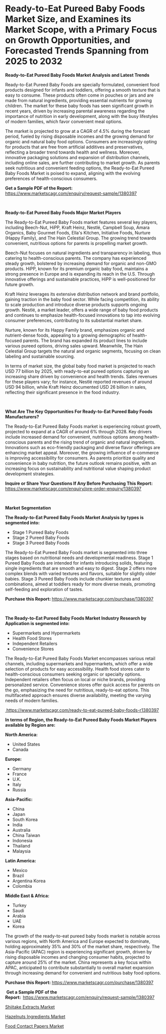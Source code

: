 <p><h1>Ready-to-Eat Pureed Baby Foods Market Size, and Examines its Market Scope, with a Primary Focus on Growth Opportunities, and Forecasted Trends Spanning from 2025 to 2032</h1></p><p><strong>Ready-to-Eat Pureed Baby Foods Market Analysis and Latest Trends</strong></p>
<p><p>Ready-to-Eat Pureed Baby Foods are specially formulated, convenient food products designed for infants and toddlers, offering a smooth texture that is easy to consume. These products often come in pouches or jars and are made from natural ingredients, providing essential nutrients for growing children. The market for these baby foods has seen significant growth in recent years, driven by increasing parental awareness regarding the importance of nutrition in early development, along with the busy lifestyles of modern families, which favor convenient meal options.</p><p>The market is projected to grow at a CAGR of 4.5% during the forecast period, fueled by rising disposable incomes and the growing demand for organic and natural baby food options. Consumers are increasingly opting for products that are free from artificial additives and preservatives, reflecting a broader trend towards health and wellness. Moreover, innovative packaging solutions and expansion of distribution channels, including online sales, are further contributing to market growth. As parents seek nutritious and convenient feeding options, the Ready-to-Eat Pureed Baby Foods Market is poised to expand, aligning with the evolving preferences of health-conscious consumers.</p></p>
<p><strong>Get a Sample PDF of the Report:&nbsp;</strong> <a href="https://www.marketscagr.com/enquiry/request-sample/1380397?utm_campaign=2136&utm_medium=2&utm_source=Github&utm_content=ia&utm_term=07042025&utm_id=ready-to-eat-pureed-baby-foods">https://www.marketscagr.com/enquiry/request-sample/1380397</a></p>
<p>&nbsp;</p>
<p><strong>Ready-to-Eat Pureed Baby Foods Major Market Players</strong></p>
<p><p>The Ready-to-Eat Pureed Baby Foods market features several key players, including Beech-Nut, HiPP, Kraft Heinz, Nestlé, Campbell Soup, Amara Organics, Baby Gourmet Foods, Ella's Kitchen, Initiative Foods, Nurture (Happy Family), and The Hain Celestial Group. The growing trend towards convenient, nutritious options for parents is propelling market growth.</p><p>Beech-Nut focuses on natural ingredients and transparency in labeling, thus catering to health-conscious parents. The company has experienced steady growth, bolstered by increasing demand for organic and non-GMO products. HiPP, known for its premium organic baby food, maintains a strong presence in Europe and is expanding its reach in the U.S. Through innovative offerings and sustainable practices, HiPP is well-positioned for future growth.</p><p>Kraft Heinz leverages its extensive distribution network and brand portfolio, gaining traction in the baby food sector. While facing competition, its ability to scale production and introduce diverse products supports ongoing growth. Nestlé, a market leader, offers a wide range of baby food products and continues to emphasize health-focused innovations to tap into evolving consumer preferences, contributing to its substantial market share.</p><p>Nurture, known for its Happy Family brand, emphasizes organic and nutrient-dense foods, appealing to a growing demographic of health-focused parents. The brand has expanded its product lines to include various pureed options, driving sales upward. Meanwhile, The Hain Celestial Group targets the natural and organic segments, focusing on clean labeling and sustainable sourcing.</p><p>In terms of market size, the global baby food market is projected to reach USD 77 billion by 2025, with ready-to-eat pureed options capturing an increasing share driven by convenience and health trends. Sales revenues for these players vary; for instance, Nestlé reported revenues of around USD 94 billion, while Kraft Heinz documented USD 26 billion in sales, reflecting their significant presence in the food industry.</p></p>
<p>&nbsp;</p>
<p><strong>What Are The Key Opportunities For Ready-to-Eat Pureed Baby Foods Manufacturers?</strong></p>
<p><p>The Ready-to-Eat Pureed Baby Foods market is experiencing robust growth, projected to expand at a CAGR of around 6% through 2028. Key drivers include increased demand for convenient, nutritious options among health-conscious parents and the rising trend of organic and natural ingredients. Innovations such as eco-friendly packaging and diverse flavor offerings are enhancing market appeal. Moreover, the growing influence of e-commerce is improving accessibility for consumers. As parents prioritize quality and convenience in baby nutrition, the future outlook remains positive, with an increasing focus on sustainability and nutritional value shaping product development strategies.</p></p>
<p><strong>Inquire or Share Your Questions If Any Before Purchasing This Report:</strong> <a href="https://www.marketscagr.com/enquiry/pre-order-enquiry/1380397?utm_campaign=2136&utm_medium=2&utm_source=Github&utm_content=ia&utm_term=07042025&utm_id=ready-to-eat-pureed-baby-foods">https://www.marketscagr.com/enquiry/pre-order-enquiry/1380397</a></p>
<p>&nbsp;</p>
<p><strong>Market Segmentation</strong></p>
<p><strong>The Ready-to-Eat Pureed Baby Foods Market Analysis by types is segmented into:</strong></p>
<p><ul><li>Stage 1 Pureed Baby Foods</li><li>Stage 2 Pureed Baby Foods</li><li>Stage 3 Pureed Baby Foods</li></ul></p>
<p><p>The Ready-to-Eat Pureed Baby Foods market is segmented into three stages based on nutritional needs and developmental readiness. Stage 1 Pureed Baby Foods are intended for infants introducing solids, featuring single ingredients that are smooth and easy to digest. Stage 2 offers more complex blends with varied textures and flavors, suitable for slightly older babies. Stage 3 Pureed Baby Foods include chunkier textures and combinations, aimed at toddlers ready for more diverse meals, promoting self-feeding and exploration of tastes.</p></p>
<p><strong>Purchase this Report:&nbsp;</strong><a href="https://www.marketscagr.com/purchase/1380397?utm_campaign=2136&utm_medium=2&utm_source=Github&utm_content=ia&utm_term=07042025&utm_id=ready-to-eat-pureed-baby-foods">https://www.marketscagr.com/purchase/1380397</a></p>
<p>&nbsp;</p>
<p><strong>The Ready-to-Eat Pureed Baby Foods Market Industry Research by Application is segmented into:</strong></p>
<p><ul><li>Supermarkets and Hypermarkets</li><li>Health Food Stores</li><li>Independent Retailers</li><li>Convenience Stores</li></ul></p>
<p><p>The Ready-to-Eat Pureed Baby Foods Market encompasses various retail channels, including supermarkets and hypermarkets, which offer a wide selection of products for easy accessibility. Health food stores cater to health-conscious consumers seeking organic or specialty options. Independent retailers often focus on local or niche brands, providing personalized service. Convenience stores offer quick access for parents on the go, emphasizing the need for nutritious, ready-to-eat options. This multifaceted approach ensures diverse availability, meeting the varying needs of modern families.</p></p>
<p><a href="https://www.marketscagr.com/ready-to-eat-pureed-baby-foods-r1380397?utm_campaign=2136&utm_medium=2&utm_source=Github&utm_content=ia&utm_term=07042025&utm_id=ready-to-eat-pureed-baby-foods">&nbsp;https://www.marketscagr.com/ready-to-eat-pureed-baby-foods-r1380397</a></p>
<p><strong>In terms of Region, the Ready-to-Eat Pureed Baby Foods Market Players available by Region are:</strong></p>
<p>
    <p> <strong> North America: </strong>
        <ul>
            <li>United States</li>
            <li>Canada</li>
        </ul>
        </p> 
    <p> <strong> Europe: </strong>
        <ul>
            <li>Germany</li>
            <li>France</li>
            <li>U.K.</li>
            <li>Italy</li>
            <li>Russia</li>
        </ul>
        </p> 
    <p> <strong> Asia-Pacific: </strong>
        <ul>
            <li>China</li>
            <li>Japan</li>
            <li>South Korea</li>
            <li>India</li>
            <li>Australia</li>
            <li>China Taiwan</li>
            <li>Indonesia</li>
            <li>Thailand</li>
            <li>Malaysia</li>
        </ul>
        </p> 
    <p> <strong> Latin America: </strong>
        <ul>
            <li>Mexico</li>
            <li>Brazil</li>
            <li>Argentina Korea</li>
            <li>Colombia</li>
        </ul>
        </p> 
    <p> <strong> Middle East & Africa: </strong>
        <ul>
            <li>Turkey</li>
            <li>Saudi</li>
            <li>Arabia</li>
            <li>UAE</li>
            <li>Korea</li>
        </ul>
    </p>
    </p>
<p><p>The growth of the ready-to-eat pureed baby foods market is notable across various regions, with North America and Europe expected to dominate, holding approximately 35% and 30% of the market share, respectively. The Asia-Pacific (APAC) region is experiencing significant growth, driven by rising disposable incomes and changing consumer habits, projected to capture around 25% of the market. China represents a key focus within APAC, anticipated to contribute substantially to overall market expansion through increasing demand for convenient and nutritious baby food options.</p></p>
<p><strong>Purchase this Report: </strong><a href="https://www.marketscagr.com/purchase/1380397?utm_campaign=2136&utm_medium=2&utm_source=Github&utm_content=ia&utm_term=07042025&utm_id=ready-to-eat-pureed-baby-foods">https://www.marketscagr.com/purchase/1380397</a></p>
<p>&nbsp;<strong>Get a Sample PDF of the Report:&nbsp;&nbsp;</strong><a href="https://www.marketscagr.com/enquiry/request-sample/1380397?utm_campaign=2136&utm_medium=2&utm_source=Github&utm_content=ia&utm_term=07042025&utm_id=ready-to-eat-pureed-baby-foods">https://www.marketscagr.com/enquiry/request-sample/1380397</a></p>
<p><strong></strong></p>
<p><p><a href="https://github.com/krookplier6h/Market-Research-Report-List-1/blob/main/shiitake-extracts-market.md?utm_campaign=2136&utm_medium=2&utm_source=Github&utm_content=ia&utm_term=07042025&utm_id=ready-to-eat-pureed-baby-foods">Shiitake Extracts Market</a></p><p><a href="https://github.com/dringals/Market-Research-Report-List-7/blob/main/hazelnuts-ingredients-market.md?utm_campaign=2136&utm_medium=2&utm_source=Github&utm_content=ia&utm_term=07042025&utm_id=ready-to-eat-pureed-baby-foods">Hazelnuts Ingredients Market</a></p><p><a href="https://github.com/tona7vba/Market-Research-Report-List-1/blob/main/food-contact-papers-market.md?utm_campaign=2136&utm_medium=2&utm_source=Github&utm_content=ia&utm_term=07042025&utm_id=ready-to-eat-pureed-baby-foods">Food Contact Papers Market</a></p></p>
